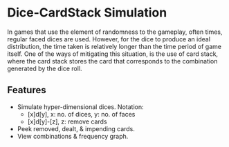 # Dice-CardStack Simulation

In games that use the element of randomness to the gameplay, often times, regular faced dices are used. However, for the dice to produce an ideal distribution, the time taken is relatively longer than the time period of game itself. One of the ways of mitigating this situation, is the use of card stack, where the card stack stores the card that corresponds to the combination generated by the dice roll.

## Features
- Simulate hyper-dimensional dices. Notation:
  - [x]d[y], x: no. of dices, y: no. of faces
  - [x]d[y]-[z], z: remove cards
- Peek removed, dealt, & impending cards.
- View combinations & frequency graph.
